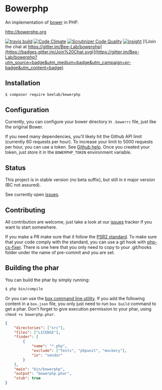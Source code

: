Bowerphp
========

An implementation of [bower](http://bower.io) in PHP.

http://bowerphp.org

[![travis build](https://api.travis-ci.org/Bee-Lab/bowerphp.png)](https://travis-ci.org/Bee-Lab/bowerphp)
[![Code Climate](https://codeclimate.com/github/Bee-Lab/bowerphp/badges/gpa.svg)](https://codeclimate.com/github/Bee-Lab/bowerphp)
[![Scrutinizer Code Quality](https://scrutinizer-ci.com/g/Bee-Lab/bowerphp/badges/quality-score.png?b=master)](https://scrutinizer-ci.com/g/Bee-Lab/bowerphp/?branch=master)
[![insight](https://insight.sensiolabs.com/projects/d1fbaca7-0e68-4782-979b-2372a9578c2d/mini.png)](https://insight.sensiolabs.com/projects/d1fbaca7-0e68-4782-979b-2372a9578c2d) [![Join the chat at https://gitter.im/Bee-Lab/bowerphp](https://badges.gitter.im/Join%20Chat.svg)](https://gitter.im/Bee-Lab/bowerphp?utm_source=badge&utm_medium=badge&utm_campaign=pr-badge&utm_content=badge)


Installation
------------

```bash
$ composer require beelab/bowerphp
```

Configuration
-------------

Currently, you can configure your bower directory in `.bowerrc` file, just like the original Bower.

If you need many dependencies, you'll likely hit the Github API limit (currently 60 requests per hour).
To increase your limit to 5000 requests per hour, you can use a token.
See [Github help](https://help.github.com/articles/creating-an-access-token-for-command-line-use/).
Once you created your token, just store it in the `BOWERPHP_TOKEN` environment variable.

Status
------

This project is in stable version (no beta suffix), but still in `0` major version (BC not assured).

See currently open [issues](https://github.com/Bee-Lab/bowerphp/issues).

Contributing
------------

All contribution are welcome, just take a look at our [issues](https://github.com/Bee-Lab/bowerphp/issues) tracker if you want to start somewhere.

If you make a PR make sure that it follow the [PSR2 standard](http://www.php-fig.org/psr/psr-2/).
To make sure that your code comply with the standard, you can use a git hook with [php-cs-fixer](https://github.com/FriendsOfPHP/PHP-CS-Fixer).
There is one here that you only need to copy to your .git/hooks folder under the name of pre-commit and you are set.

Building the phar
-----------------

You can build the phar by simply running:

```bash
$ php bin/compile
```

Or you can use the [box command line utility](https://github.com/box-project/box2).
If you add the following content in a `box.json` file, you only just need to run `box build` command to
get a phar. Don't forget to give execution permission to your phar, using `chmod +x bowerphp.phar`.

```json
{
    "directories": ["src"],
    "files": ["LICENSE"],
    "finder": [
        {
            "name": "*.php",
            "exclude": ["Tests", "phpunit", "mockery"],
            "in": "vendor"
        }
    ],
    "main": "bin/bowerphp",
    "output": "bowerphp.phar",
    "stub": true
}
```
